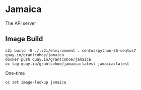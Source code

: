 Jamaica
=======

The API server

Image Build
-----------
```
s2i build -E ./.s2i/environment . centos/python-36-centos7 quay.io/grantcohoe/jamaica
docker push quay.io/grantcohoe/jamaica
oc tag quay.io/grantcohoe/jamaica:latest jamaica:latest
```

One-time
```
oc set image-lookup jamaica
```
